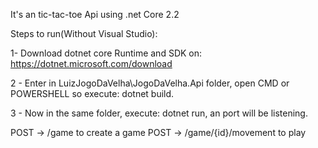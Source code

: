 It's an tic-tac-toe Api using .net Core 2.2

Steps to run(Without Visual Studio):

1- Download dotnet core Runtime and SDK on:
https://dotnet.microsoft.com/download

2 - Enter in LuizJogoDaVelha\JogoDaVelha.Api folder, open CMD or POWERSHELL so execute: dotnet build.

3 - Now in the same folder, execute: dotnet run, an port will be listening.

POST -> /game to create a game
POST -> /game/{id}/movement to play
